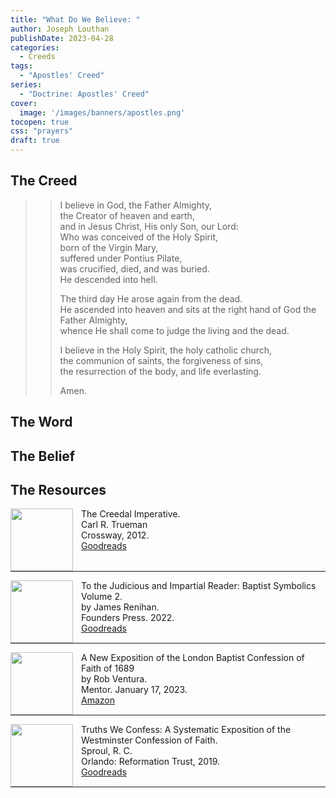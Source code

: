 ```yaml
---
title: "What Do We Believe: "
author: Joseph Louthan
publishDate: 2023-04-28
categories:
  - Creeds
tags:
  - "Apostles' Creed"
series:
  - "Doctrine: Apostles' Creed"
cover:
  image: '/images/banners/apostles.png'
tocopen: true
css: "prayers"
draft: true
---
```


## The Creed

>>I believe in God, the Father Almighty,  
>>the Creator of heaven and earth,  
>>and in Jesus Christ, His only Son, our Lord:  
>>Who was conceived of the Holy Spirit,  
>>born of the Virgin Mary,  
>>suffered under Pontius Pilate,  
>>was crucified, died, and was buried.  
>>He descended into hell.  
>>  
>>The third day He arose again from the dead.  
>>He ascended into heaven and sits at the right hand of God the Father Almighty,  
>>whence He shall come to judge the living and the dead.  
>>  
>>I believe in the Holy Spirit, the holy catholic church,  
>>the communion of saints, the forgiveness of sins,  
>>the resurrection of the body, and life everlasting.  
>>  
>>Amen.

## The Word

## The Belief

### 

## The Resources

<img src="/images/resources/book-creedal-imperative-trueman.jpg" align="left" width="100" style="padding-right: 10px" />The Creedal Imperative.  
Carl R. Trueman  
Crossway, 2012.  
[Goodreads](https://www.goodreads.com/book/show/14452976-the-creedal-imperative?ac=1&from_search=true&qid=GTaJVGWwOY&rank=1)

<p style="clear:both;">

---

<img src="/images/resources/confession-1689-judacious-reader-renihan.png" align="left" width="100" style="padding-right: 10px" />To the Judicious and Impartial Reader: Baptist Symbolics Volume 2.  
by James Renihan.  
Founders Press. 2022.  
[Goodreads](https://www.goodreads.com/book/show/17867976-modern-exposition-of-the-1689-baptist-confession-of-faith)

<p style="clear:both;">

---

<img src="/images/resources/confession-1689-new-exposition-ventura.jpg" align="left" width="100" style="padding-right: 10px" />A New Exposition of the London Baptist Confession of Faith of 1689    
by Rob Ventura.  
Mentor. January 17, 2023.  
[Amazon](https://www.amazon.com/Exposition-London-Baptist-Confession-Faith/dp/1527108902/ref=asc_df_1527108902/?tag=hyprod-20&linkCode=df0&hvadid=598295323603&hvpos=&hvnetw=g&hvrand=3877532160906942020&hvpone=&hvptwo=&hvqmt=&hvdev=c&hvdvcmdl=&hvlocint=&hvlocphy=9014286&hvtargid=pla-1722666080628&psc=1)

<p style="clear:both;">

---

<img src="/images/resources/confession-wcf-truths-we-confess-sproul.jpg" align="left" width="100" style="padding-right: 10px" />Truths We Confess: A Systematic Exposition of the Westminster Confession of Faith.  
Sproul, R. C.    
Orlando: Reformation Trust, 2019.  
[Goodreads](https://www.goodreads.com/book/show/50024945-truths-we-confess?ac=1&from_search=true&qid=ssTkBgIFwE&rank=1)

<p style="clear:both;">

---

